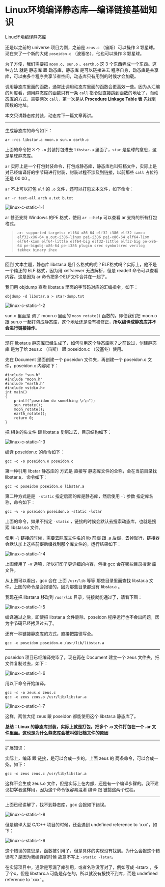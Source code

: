 # Linux环境编译静态库—编译链接基础知识

<div id="meta-description---">Linux环境编译静态库</div>

还是以之前的 universe 项目为例，之前是 `zeus.c` （宙斯）可以操作 3 颗星球。现在来了一个新的大佬 `poseidon.c` （波塞冬），他也可以操作 3 颗星球。

为了方便，我们需要把 `moon.o`、`sun.o` 、`earth.o` 这 3 个东西弄成一个东西。这种方法 就是 静态库 跟 动态库，静态库 是可以链接进去 程序自身，动态库是共享库，可以由多个程序共享节省空间，动态库只有用到的时候才会加载。

调用静态库里面的函数，通常比调用动态库里面的函数会更高效一些。因为从汇编的角度看，调用静态库的函数只有一条 `call` 指令就直接跳到函数的地址了，而动态库的方式，需要两次 `call`，第一次是从 **Procedure Linkage Table 表** 先找到函数的地址。

本文只讲静态库封装，动态库下一篇文章再讲。

------

生成静态库的命令如下：

```
ar -rcs libstar.a moon.o sun.o earth.o
```

上面的命令把 3 个 `.o` 封装打包进去 `libstar.a` 里面了，`star` 是星球的意思，这是星球静态库。

`ar` 实际上是一个打包封装命令，打包成静态库，静态库也叫归档文件，实际上是对已经编译好的字节码进行封装，封装过程不涉及到链接，以前那些 `call` 占位符还是 00 00 。

`ar` 不止可以打包 `elf` 的 `.o` 文件，还可以打包文本文件，如下命令：

```
ar -r text-all.arch a.txt b.txt
```

![linux-c-static-1-1](linux-c-static\linux-c-static-1-1.png)

ar 甚至支持 Windows 的PE 格式，使用 `ar --help` 可以查看 ar 支持的所有打包格式。

> ```
> ar: supported targets: elf64-x86-64 elf32-i386 elf32-iamcu elf32-x86-64 a.out-i386-linux pei-i386 pei-x86-64 elf64-l1om elf64-k1om elf64-little elf64-big elf32-little elf32-big pe-x86-64 pe-bigobj-x86-64 pe-i386 plugin srec symbolsrec verilog tekhex binary ihex
> ```

------

回到 文本主题，静态库 libstar.a 是什么格式的呢？ELF格式吗？实际上，他不是一个纯正的 ELF 格式，因为用 xelfviewer 无法解析，但是 readelf 命令可以查看内容。这是因为 ar 命令把多个ELF文件合并在一起了。

我们用 objdump 查看 libstar.a 里面的字节码对应的汇编指令，如下：

```
objdump -d libstar.a > star-dump.txt
```

![linux-c-static-1-2](linux-c-static\linux-c-static-1-2.png)

sun.o 里面是 调了 moon.o 里面的 `moon_rotate()` 函数的，即便我们把 moon.o 跟 sun.o 一起打包成静态库，这个地址还是没有被修正，**所以编译成静态库并不会进行链接操作**。

------

现在 libstar.a 静态库已经生成了，如何引用这个静态库呢？之前说过，创建静态库 是为了给  zeus.c （宙斯） 跟 poseidon.c （波塞冬）使用。

先在 Document 里面创建一个 poseidon 文件夹，再创建一个 poseidon.c 文件，poseidon.c 内容如下：

```
#include "sun.h"
#include "moon.h"
#include "earth.h"
#include <stdio.h>
int main()
{
    printf("poseidon do something \r\n");
    sun_rotate();
    moon_rotate();
    earth_rotate();
    return 0;
}
```

把 相关的头文件 跟  libstar.a 复制过去，目录结构如下：

![linux-c-static-1-3](linux-c-static\linux-c-static-1-3.png)

编译 poseidon.c  的命令如下：

```
gcc -c -o poseidon.o poseidon.c 
```

第一种引用 libstar 静态库的 方式是 直接写 静态库文件的全称，会在当前目录找 libstar.a， 命令如下：

```
gcc -o poseidon poseidon.o libstar.a
```

第二种方式是是  ` -static` 指定后面的库是静态库，然后使用 `-l` 参数 指定库名称，命令如下：

```
gcc -v -o poseidon poseidon.o -static -lstar
```

上面的命令，如果不指定 `-static` ，链接的时候会默认去搜索动态库，也就是搜索 libstar.so 文件。

使用 `-l` 链接的时候，需要去除库文件名的 lib 前缀 跟 .a 后缀，去掉就行，链接器会默认加上这些前缀后缀找到那个库文件的。运行结果如下：

![linux-c-static-1-4](linux-c-static\linux-c-static-1-4.png)

上图使用了 -v 选项，所以打印了更详细的内容，包括 gcc 会在哪些目录搜索 库文件。

从上图可以看出，gcc 会在 上面 `/usr/lib` 等等 那些目录里面查找 libstar.a 文件。上图的命令是会报错的，因为那些目录都没有 libstar.a 。

我现在把 libstar.a 移动到 `/usr/lib` 目录，链接就能通过了，请看下图：

![linux-c-static-1-5](linux-c-static\linux-c-static-1-5.png)

编译通过之后，即使把 libstar.a 文件删除，poseidon 程序运行也不会出问题，因为字节码已经拷贝过去了。

还有一种链接静态库的方式，直接把路径写全。

```
gcc -o poseidon poseidon.o /usr/lib/libstar.a
```

------

poseidon 项目已经编译完毕了，现在再在 Document 建立一个 zeus 文件夹，把文件复制过去，如下：

![linux-c-static-1-6](linux-c-static\linux-c-static-1-6.png)

用以下命令开始编译。

```
gcc -c -o zeus.o zeus.c
gcc -o zeus zeus.o /usr/lib/libstar.a
```

![linux-c-static-1-7](linux-c-static\linux-c-static-1-7.png)

这样，两位大佬 zeus 跟 poseidon 都能使用这个 libstar.a 静态库了。

**总结：Linux 的静态库封装，实际上就是打包，把多个 .o 文件打包在一个 .ar 文件里面。这也是为什么静态库会被叫做归档文件的原因**

------

扩展知识：

实际上，编译 跟 链接，是可以合成一步的，上面 zeus 的 两条命令，可以合成一条。如下：

```
gcc -o zeus zeus.c /usr/lib/libstar.a
```

这样不会生成 zeus.o 文件，但是实际上在内部，还是有一个编译步骤的。我不建议初学者这样用，因为这个命令很容易混淆 编译 跟 链接这两个过程。

------

上面已经讲解了，找不到静态库，gcc 会报如下错误。

![linux-c-static-1-8](linux-c-static\linux-c-static-1-8.png)

但是编译大型 C/C++ 项目的时候，还会遇到 undefined reference to `xxx'，如下：

![linux-c-static-1-9](linux-c-static\linux-c-static-1-9.png)

这个错误的意思是，函数被引用了，但是具体的实现没有找到。为什么会报这个错误呢？是因为我编译的时候 故意不写上 `-static -lstar`。

在实际项目中，通常是写漏了库引用，或者名称没写对了，例如写成 -lstarx ，多了个x，但是 libstarx.a 可能是存在的，所以就没有报找不到库，而是 undefined reference to `xxx' 。

